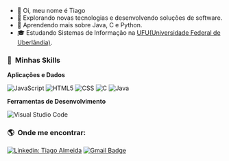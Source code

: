 - 👋 Oi, meu nome é Tiago
- 👀 Explorando novas tecnologias e desenvolvendo soluções de software.
- 🌱 Aprendendo mais sobre Java, C e Python.
- 🎓 Estudando Sistemas de Informação na <a href="https://ufu.br/">UFU(Universidade Federal de Uberlândia)</a>.

<h3> 🚀 &nbsp;Minhas Skills </h3>

**Aplicações e Dados**

  ![JavaScript](https://img.shields.io/badge/-JavaScript-333333?style=flat&logo=javascript)
  ![HTML5](https://img.shields.io/badge/-HTML5-333333?style=flat&logo=HTML5)
  ![CSS](https://img.shields.io/badge/-CSS-333333?style=flat&logo=CSS3&logoColor=1572B6)
  ![C](https://img.shields.io/badge/C-00599C?style=flat&logo=c&logoColor=white)
  ![Java](https://img.shields.io/badge/Java-ED8B00?style=flat&logo=java&logoColor=white)
  
  **Ferramentas de Desenvolvimento**

  ![Visual Studio Code](https://img.shields.io/badge/-Visual%20Studio%20Code-333333?style=flat&logo=visual-studio-code&logoColor=007ACC)
  
  <h3> 🌎 &nbsp;Onde me encontrar: </h3> 
  
  [![Linkedin: Tiago Almeida](https://img.shields.io/badge/-Tiago%20Almeida-blue?style=flat-square&logo=Linkedin&logoColor=white&link=https://www.linkedin.com/in/tiagoreisalmeida/)](https://www.linkedin.com/in/tiagoreisalmeida/)
  [![Gmail Badge](https://img.shields.io/badge/-treisalmeida@gmail.com-006bed?style=flat-square&logo=Gmail&logoColor=white&link=mailto:SEU-EMAIL)](mailto:treisalmeida@gmail.com)
